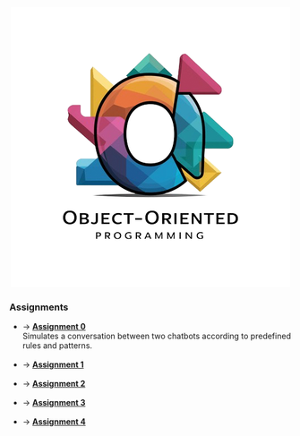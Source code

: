 <p align="center">
  <a href="https://shnaton.huji.ac.il/index.php/NewSyl/67125/2/2024/">
    <img src="https://github.com/neriabd/neriabd/blob/main/logos/OOP.png" alt="Object Oriented Programming Icon">
  </a>
</p>


### Assignments  
-  → [**Assignment 0**](https://github.com/neriabd/Object-Oriented-Programming/tree/main/Assignment%200)
<br> Simulates a conversation between two chatbots according to predefined rules and patterns.
<br><br>
-  → [**Assignment 1**](https://github.com/neriabd/Object-Oriented-Programming/tree/main/Assignment%201) 
<br><br>
-  → [**Assignment 2**](https://github.com/neriabd/Object-Oriented-Programming/tree/main/Assignment%202)
<br><br>
-  → [**Assignment 3**](https://github.com/neriabd/Object-Oriented-Programming/tree/main/Assignment%203)
<br><br>
-  → [**Assignment 4**](https://github.com/neriabd/Object-Oriented-Programming/tree/main/Assignment%204)
<br><br>
